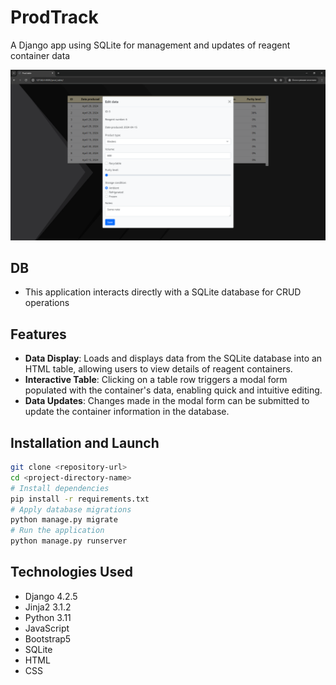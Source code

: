 # ProdTrack

A Django app using SQLite for management and updates of reagent container data

![Screenshot](https://github.com/levina-anna/levina-anna.github.io/raw/main/images/ProdTrack.png)

## DB

- This application interacts directly with a SQLite database for CRUD operations

## Features

- **Data Display**:  Loads and displays data from the SQLite database into an HTML table, allowing users to view details of reagent containers.
- **Interactive Table**: Clicking on a table row triggers a modal form populated with the container's data, enabling quick and intuitive editing.
- **Data Updates**: Changes made in the modal form can be submitted to update the container information in the database.

## Installation and Launch

```bash
git clone <repository-url>
cd <project-directory-name>
# Install dependencies
pip install -r requirements.txt
# Apply database migrations
python manage.py migrate
# Run the application
python manage.py runserver
```

## Technologies Used

- Django 4.2.5
- Jinja2 3.1.2
- Python 3.11
- JavaScript
- Bootstrap5
- SQLite
- HTML
- CSS
